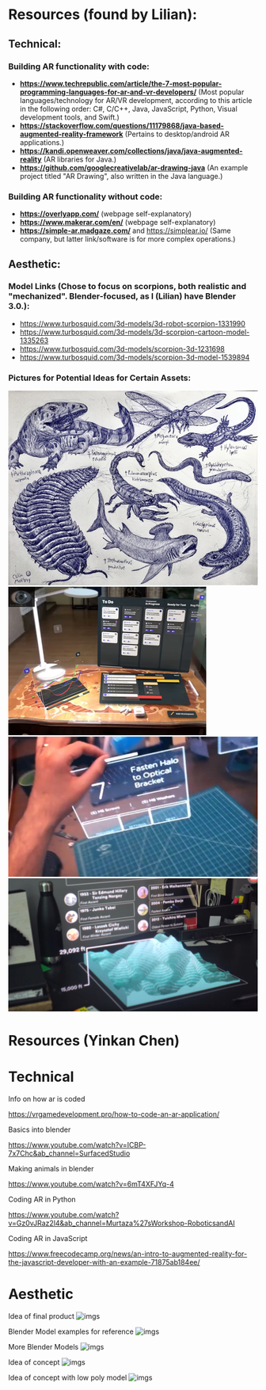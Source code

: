 # Resources (found by Lilian):
## Technical:
### Building AR functionality with code:
- **https://www.techrepublic.com/article/the-7-most-popular-programming-languages-for-ar-and-vr-developers/** (Most popular languages/technology for AR/VR development, according to this article in the following order: C#, C/C++, Java, JavaScript, Python, Visual development tools, and Swift.)
- **https://stackoverflow.com/questions/11179868/java-based-augmented-reality-framework** (Pertains to desktop/android AR applications.)
- **https://kandi.openweaver.com/collections/java/java-augmented-reality** (AR libraries for Java.)
- **https://github.com/googlecreativelab/ar-drawing-java** (An example project titled "AR Drawing", also written in the Java language.)

### Building AR functionality without code:
- **https://overlyapp.com/** (webpage self-explanatory)
- **https://www.makerar.com/en/** (webpage self-explanatory)
- **https://simple-ar.madgaze.com/** and https://simplear.io/ (Same company, but latter link/software is for more complex operations.)

## Aesthetic:
### Model Links (Chose to focus on scorpions, both realistic and "mechanized". Blender-focused, as I (Lilian) have Blender 3.0.):
- https://www.turbosquid.com/3d-models/3d-robot-scorpion-1331990
- https://www.turbosquid.com/3d-models/3d-scorpion-cartoon-model-1335263
- https://www.turbosquid.com/3d-models/scorpion-3d-1231698
- https://www.turbosquid.com/3d-models/scorpion-3d-model-1539894

### Pictures for Potential Ideas for Certain Assets:
![carboniferous animals.](/images/carboniferous_animals_possibilities.jpg)
![ui example #1.](/images/ui_example1.png)
![ui example #2.](/images/ui_example2.jpg)
![ui example #3.](/images/ui_example3.jpg)
# Resources (Yinkan Chen)

# Technical
Info on how ar is coded

https://vrgamedevelopment.pro/how-to-code-an-ar-application/ 

Basics into blender 

https://www.youtube.com/watch?v=ICBP-7x7Chc&ab_channel=SurfacedStudio

Making animals in blender

https://www.youtube.com/watch?v=6mT4XFJYq-4

Coding AR in Python

https://www.youtube.com/watch?v=Gz0vJRaz2l4&ab_channel=Murtaza%27sWorkshop-RoboticsandAI


Coding AR in JavaScript

https://www.freecodecamp.org/news/an-intro-to-augmented-reality-for-the-javascript-developer-with-an-example-71875ab184ee/

# Aesthetic

Idea of final product
![imgs](https://cdn.pocket-lint.com/r/s/970x/assets/images/148226-ar-vr-news-google-search-results-now-include-augmented-reality-creatures-image1-bvwoqckjbe-jpg.webp)

Blender Model examples for reference
![imgs](https://static.turbosquid.com/Preview/2020/06/17__03_20_33/Signature_cover.jpg4D5EC931-7E89-417A-A2DC-478D30115B92Large.jpg)

More Blender Models
![imgs](https://mir-s3-cdn-cf.behance.net/project_modules/1400/90a6cd85935571.5d8aaac8d07b2.png)

Idea of concept
![imgs](https://images.squarespace-cdn.com/content/v1/546f2056e4b0f41282897187/1507895443099-2RIDX7D7NJSGHBZZZXRX/augmentedrealitywildlife?format=1000w)

Idea of concept with low poly model
![imgs](https://image.winudf.com/v2/image/YW5pbWFsQVIuQ3JlYXRpdmVTdHVkaW8uYW5pbWFsQVJfc2NyZWVuXzRfMTUwODU0NjUxMV8wNjY/screen-4.jpg?fakeurl=1&type=.jpg)
